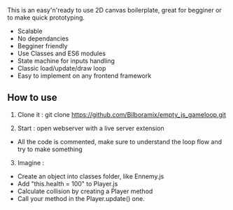 This is an easy'n'ready to use 2D canvas boilerplate, great for begginer or to make quick prototyping.

- Scalable
- No dependancies
- Begginer friendly
- Use Classes and ES6 modules
- State machine for inputs handling
- Classic load/update/draw loop
- Easy to implement on any frontend framework

## How to use

1.  Clone it : git clone https://github.com/Bilboramix/empty_js_gameloop.git

2.  Start : open webserver with a live server extension

- All the code is commented, make sure to understand the loop flow and try to make something

3.  Imagine :

- Create an object into classes folder, like Ennemy.js
- Add "this.health = 100" to Player.js
- Calculate collision by creating a Player method
- Call your method in the Player.update() one.

